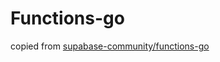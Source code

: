 # Functions-go

copied from [supabase-community/functions-go](https://github.com/supabase-community/functions-go)